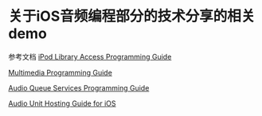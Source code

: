 关于iOS音频编程部分的技术分享的相关demo
=======================================

参考文档
[iPod Library Access Programming Guide](https://developer.apple.com/library/ios/documentation/Audio/Conceptual/iPodLibraryAccess_Guide/Introduction/Introduction.html#//apple_ref/doc/uid/TP40008765)

[Multimedia Programming Guide](https://developer.apple.com/library/ios/documentation/AudioVideo/Conceptual/MultimediaPG/Introduction/Introduction.html#//apple_ref/doc/uid/TP40009767)

[Audio Queue Services Programming Guide](https://developer.apple.com/library/ios/documentation/MusicAudio/Conceptual/AudioQueueProgrammingGuide/Introduction/Introduction.html#//apple_ref/doc/uid/TP40005343)

[Audio Unit Hosting Guide for iOS](https://developer.apple.com/library/ios/documentation/MusicAudio/Conceptual/AudioUnitHostingGuide_iOS/Introduction/Introduction.html#//apple_ref/doc/uid/TP40009492)
